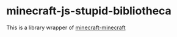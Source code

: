 # minecraft-js-stupid-bibliotheca
This is a library wrapper of [minecraft-minecraft](https://docs.microsoft.com/minecraft/creator/scriptapi/mojang-minecraft)
